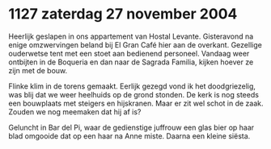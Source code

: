 # 1127 zaterdag 27 november 2004
Heerlijk geslapen in ons appartement van Hostal Levante. Gisteravond na enige omzwervingen beland bij El Gran Café hier aan de overkant. Gezellige ouderwetse tent met een stoet aan bedienend personeel. Vandaag weer ontbijten in de Boqueria en dan naar de Sagrada Familia, kijken hoever ze zijn met de bouw.

Flinke klim in de torens gemaakt. Eerlijk gezegd vond ik het doodgriezelig, was blij dat we weer heelhuids op de grond stonden. De kerk is nog steeds een bouwplaats met steigers en hijskranen. Maar er zit wel schot in de zaak. Zouden we nog meemaken dat hij af is?

Geluncht in Bar del Pi, waar de gedienstige juffrouw een glas bier op haar blad omgooide dat op een haar na Anne miste. Daarna een kleine siësta.
